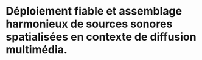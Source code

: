 # Déploiement fiable et assemblage harmonieux de sources sonores spatialisées en contexte de diffusion multimédia.